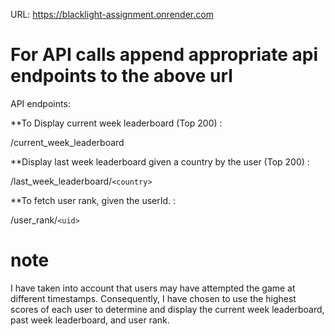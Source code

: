 URL: https://blacklight-assignment.onrender.com

# For API calls append appropriate api endpoints to the above url

API endpoints:

**To Display current week leaderboard (Top 200) : 

/current_week_leaderboard

**Display last week leaderboard given a country by the user (Top 200) : 

/last_week_leaderboard/`<country>`

**To fetch user rank, given the userId. : 

/user_rank/`<uid>`

# note
I have taken into account that users may have attempted the game at different timestamps. Consequently, I have chosen to use the highest scores of each user to determine and display the current week leaderboard, past week leaderboard, and user rank.
